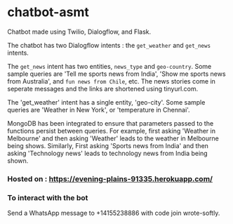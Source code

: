 # chatbot-asmt

Chatbot made using Twilio, Dialogflow, and Flask.

The chatbot has two Dialogflow intents : the `get_weather` and `get_news` intents.

The `get_news` intent has two entities, `news_type` and `geo-country`. Some sample queries are 'Tell me sports news from India', 'Show me sports news from Australia', and `fun news from Chile`, etc. The news stories come in seperate messages and the links are shortened using tinyurl.com. 

The 'get_weather' intent has a single entity, 'geo-city'. Some sample queries are 'Weather in New York', or 'temperature in Chennai'.

MongoDB has been integrated to ensure that parameters passed to the functions persist between queries.
For example, first asking 'Weather in Melbourne' and then asking 'Weather' leads to the weather in Melbourne being shows. 
Similarly, First asking 'Sports news from India' and then asking 'Technology news' leads to technology news from India being shown.

### Hosted on : https://evening-plains-91335.herokuapp.com/

### To interact with the bot 

Send a WhatsApp message to +14155238886 with code join wrote-softly.

